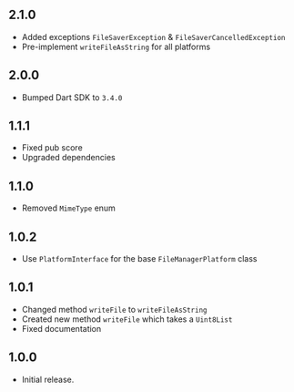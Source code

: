 ## 2.1.0

* Added exceptions `FileSaverException` & `FileSaverCancelledException`
* Pre-implement `writeFileAsString` for all platforms

## 2.0.0

* Bumped Dart SDK to `3.4.0`

## 1.1.1

* Fixed pub score
* Upgraded dependencies

## 1.1.0

* Removed `MimeType` enum

## 1.0.2

* Use `PlatformInterface` for the base `FileManagerPlatform` class

## 1.0.1

* Changed method `writeFile` to `writeFileAsString`
* Created new method `writeFile` which takes a `Uint8List`
* Fixed documentation

## 1.0.0

* Initial release.
